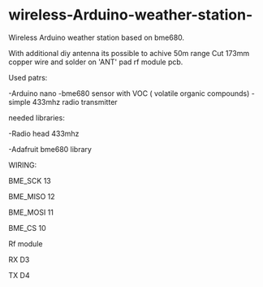 # wireless-Arduino-weather-station-
Wireless Arduino weather station based on bme680.

With additional diy antenna its possible to achive 50m range 
Cut 173mm copper wire and solder on 'ANT' pad rf module pcb.

Used patrs:

-Arduino nano
-bme680 sensor with VOC ( volatile organic compounds)
-simple 433mhz radio transmitter


needed libraries:

-Radio head 433mhz

-Adafruit bme680 library


WIRING:

BME_SCK 13

BME_MISO 12

BME_MOSI 11

BME_CS 10

Rf module

RX D3

TX D4

